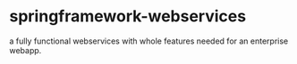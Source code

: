 # springframework-webservices
a fully functional webservices with whole features needed for an enterprise webapp.
